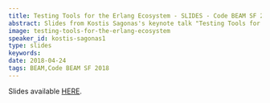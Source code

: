 ```yaml
---
title: Testing Tools for the Erlang Ecosystem - SLIDES - Code BEAM SF 2018
abstract: Slides from Kostis Sagonas's keynote talk "Testing Tools for the Erlang Ecosystem" - Code BEAM SF 2018
image: testing-tools-for-the-erlang-ecosystem
speaker_id: kostis-sagonas1
type: slides
keywords: 
date: 2018-04-24
tags: BEAM,Code BEAM SF 2018
---
```

Slides available <a href="/uploads/media/default/0001/01/fd33426166979d663b0f6040a46cad6e2fe149cc.pdf" target="_blank">HERE</a>.
